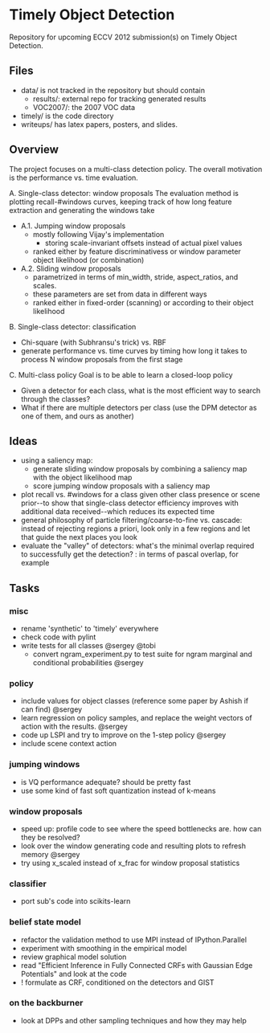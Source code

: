 Timely Object Detection
===

Repository for upcoming ECCV 2012 submission(s) on Timely Object Detection.

Files
---
- data/ is not tracked in the repository but should contain
  - results/: external repo for tracking generated results
  - VOC2007/: the 2007 VOC data
- timely/ is the code directory
- writeups/ has latex papers, posters, and slides.

Overview
---
The project focuses on a multi-class detection policy.
The overall motivation is the performance vs. time evaluation.

A. Single-class detector: window proposals
The evaluation method is plotting recall-#windows curves, keeping track of how long feature extraction and generating the windows take
- A.1. Jumping window proposals
  - mostly following Vijay's implementation
    - storing scale-invariant offsets instead of actual pixel values
  - ranked either by feature discriminativess or window parameter object likelihood (or combination)
- A.2. Sliding window proposals
  - parametrized in terms of min_width, stride, aspect_ratios, and scales.
  - these parameters are set from data in different ways
  - ranked either in fixed-order (scanning) or according to their object likelihood

B. Single-class detector: classification
  - Chi-square (with Subhransu's trick) vs. RBF
  - generate performance vs. time curves by timing how long it takes to process N window proposals from the first stage

C. Multi-class policy
Goal is to be able to learn a closed-loop policy
  - Given a detector for each class, what is the most efficient way to search through the classes?
  - What if there are multiple detectors per class (use the DPM detector as one of them, and ours as another)

Ideas
---
- using a saliency map:
  - generate sliding window proposals by combining a saliency map with the object likelihood map
  - score jumping window proposals with a saliency map
- plot recall vs. #windows for a class given other class presence or scene prior--to show that single-class detector efficiency improves with additional data received--which reduces its expected time
- general philosophy of particle filtering/coarse-to-fine vs. cascade: instead of rejecting regions a priori, look only in a few regions and let that guide the next places you look
- evaluate the "valley" of detectors: what's the minimal overlap required to successfully get the detection?
  : in terms of pascal overlap, for example

Tasks
---
### misc
  - rename 'synthetic' to 'timely' everywhere
  - check code with pylint
  - write tests for all classes @sergey @tobi
  	- convert ngram_experiment.py to test suite for ngram marginal and conditional probabilities @sergey

### policy
  - include values for object classes (reference some paper by Ashish if can find) @sergey
  - learn regression on policy samples, and replace the weight vectors of action with the results. @sergey
  - code up LSPI and try to improve on the 1-step policy  @sergey
  - include scene context action

### jumping windows
  - is VQ performance adequate? should be pretty fast
  - use some kind of fast soft quantization instead of k-means

### window proposals
  - speed up: profile code to see where the speed bottlenecks are. how can they be resolved?
  - look over the window generating code and resulting plots to refresh memory @sergey
  - try using x_scaled instead of x_frac for window proposal statistics

### classifier
  - port sub's code into scikits-learn

### belief state model
  - refactor the validation method to use MPI instead of IPython.Parallel
  - experiment with smoothing in the empirical model
  - review graphical model solution
  - read "Efficient Inference in Fully Connected CRFs with Gaussian Edge Potentials" and look at the code
  - ! formulate as CRF, conditioned on the detectors and GIST

### on the backburner
  - look at DPPs and other sampling techniques and how they may help
